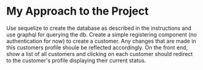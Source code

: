 # My Approach to the Project

Use sequelize to create the database as described in the instructions and use graphql for querying the db.
Create a simple registering component (no authentication for now) to create a customer. Any changes that are made in this customers profile shoule be reflected accordingly.
On the front end, show a list of all customers and clicking on each customer should redirect to the customer's profile displaying their current status.